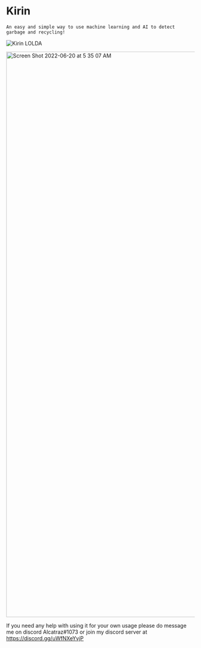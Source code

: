 # Kirin
```
An easy and simple way to use machine learning and AI to detect garbage and recycling!
```
![Kirin LOLDA](https://user-images.githubusercontent.com/96560572/174508654-1fbc89ad-741f-4471-930a-28dcd027f36e.jpeg)

<img width="1512" alt="Screen Shot 2022-06-20 at 5 35 07 AM" src="https://user-images.githubusercontent.com/96560572/174698140-714e3f2b-91c2-44ee-a9ac-b8eb1a450cea.png">


If you need any help with using it for your own usage please do message me on discord Alcatraz#1073 or join my discord server at https://discord.gg/uWfNXeYvjP
